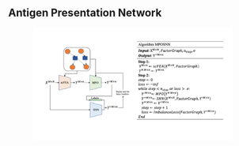 ## Antigen Presentation Network

<p align="center">
  <img width="80%" src="https://github.com/ptdang1001/MPOSNN/blob/main/inputs/mposnn.png">
</p>
